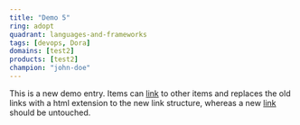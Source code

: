 ```yaml
---
title: "Demo 5"
ring: adopt
quadrant: languages-and-frameworks
tags: [devops, Dora]
domains: [test2]
products: [test2]
champion: "john-doe"
---
```


This is a new demo entry. Items can [link](/methods-and-patterns/demo-1.html) to other items and replaces the old links with a html extension to the new link structure, whereas a new [link](/methods-and-patterns/demo-1/) should be untouched.
